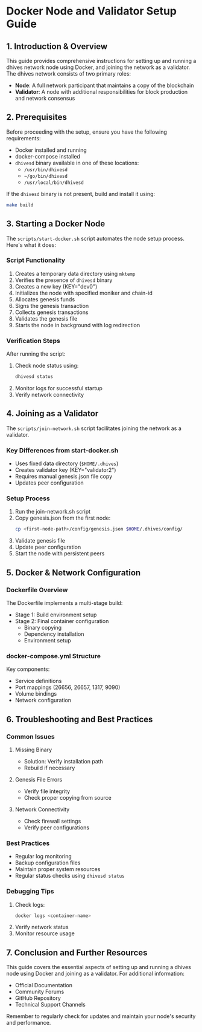 # Docker Node and Validator Setup Guide

## 1. Introduction & Overview

This guide provides comprehensive instructions for setting up and running a dhives network node using Docker, and joining the network as a validator. The dhives network consists of two primary roles:

- **Node**: A full network participant that maintains a copy of the blockchain
- **Validator**: A node with additional responsibilities for block production and network consensus

## 2. Prerequisites

Before proceeding with the setup, ensure you have the following requirements:

- Docker installed and running
- docker-compose installed
- `dhivesd` binary available in one of these locations:
  - `/usr/bin/dhivesd`
  - `~/go/bin/dhivesd`
  - `/usr/local/bin/dhivesd`

If the `dhivesd` binary is not present, build and install it using:

```bash
make build
```

## 3. Starting a Docker Node

The `scripts/start-docker.sh` script automates the node setup process. Here's what it does:

### Script Functionality

1. Creates a temporary data directory using `mktemp`
2. Verifies the presence of `dhivesd` binary
3. Creates a new key (KEY="dev0")
4. Initializes the node with specified moniker and chain-id
5. Allocates genesis funds
6. Signs the genesis transaction
7. Collects genesis transactions
8. Validates the genesis file
9. Starts the node in background with log redirection

### Verification Steps

After running the script:

1. Check node status using:
   ```bash
   dhivesd status
   ```
2. Monitor logs for successful startup
3. Verify network connectivity

## 4. Joining as a Validator

The `scripts/join-network.sh` script facilitates joining the network as a validator.

### Key Differences from start-docker.sh

- Uses fixed data directory (`$HOME/.dhives`)
- Creates validator key (KEY="validator2")
- Requires manual genesis.json file copy
- Updates peer configuration

### Setup Process

1. Run the join-network.sh script
2. Copy genesis.json from the first node:
   ```bash
   cp <first-node-path>/config/genesis.json $HOME/.dhives/config/
   ```
3. Validate genesis file
4. Update peer configuration
5. Start the node with persistent peers

## 5. Docker & Network Configuration

### Dockerfile Overview

The Dockerfile implements a multi-stage build:
- Stage 1: Build environment setup
- Stage 2: Final container configuration
  - Binary copying
  - Dependency installation
  - Environment setup

### docker-compose.yml Structure

Key components:
- Service definitions
- Port mappings (26656, 26657, 1317, 9090)
- Volume bindings
- Network configuration

## 6. Troubleshooting and Best Practices

### Common Issues

1. Missing Binary
   - Solution: Verify installation path
   - Rebuild if necessary

2. Genesis File Errors
   - Verify file integrity
   - Check proper copying from source

3. Network Connectivity
   - Check firewall settings
   - Verify peer configurations

### Best Practices

- Regular log monitoring
- Backup configuration files
- Maintain proper system resources
- Regular status checks using `dhivesd status`

### Debugging Tips

1. Check logs:
   ```bash
   docker logs <container-name>
   ```
2. Verify network status
3. Monitor resource usage

## 7. Conclusion and Further Resources

This guide covers the essential aspects of setting up and running a dhives node using Docker and joining as a validator. For additional information:

- Official Documentation
- Community Forums
- GitHub Repository
- Technical Support Channels

Remember to regularly check for updates and maintain your node's security and performance.